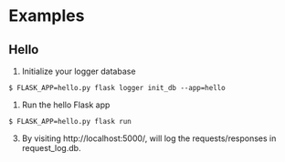 Examples
========

Hello
-----

1. Initialize your logger database
```
$ FLASK_APP=hello.py flask logger init_db --app=hello 
```
1. Run the hello Flask app
```
$ FLASK_APP=hello.py flask run
```
3. By visiting http://localhost:5000/, will log the requests/responses in request_log.db.